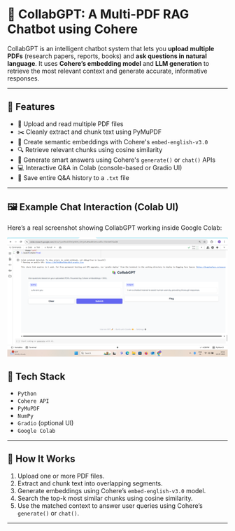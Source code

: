 # 🤖 CollabGPT: A Multi-PDF RAG Chatbot using Cohere

CollabGPT is an intelligent chatbot system that lets you **upload multiple PDFs** (research papers, reports, books) and **ask questions in natural language**. It uses **Cohere’s embedding model** and **LLM generation** to retrieve the most relevant context and generate accurate, informative responses.

---

## 🚀 Features

- 📄 Upload and read multiple PDF files
- ✂️ Cleanly extract and chunk text using PyMuPDF
- 🧠 Create semantic embeddings with Cohere's `embed-english-v3.0`
- 🔍 Retrieve relevant chunks using cosine similarity
- 💬 Generate smart answers using Cohere's `generate()` or `chat()` APIs
- 💻 Interactive Q&A in Colab (console-based or Gradio UI)
- 📝 Save entire Q&A history to a `.txt` file

---
## 🖼️ Example Chat Interaction (Colab UI)

Here’s a real screenshot showing CollabGPT working inside Google Colab:

![CollabGPT Screenshot](Screenshot%20(11).PNG)


## 🧪 Tech Stack

- `Python`
- `Cohere API`
- `PyMuPDF`
- `NumPy`
- `Gradio` (optional UI)
- `Google Colab`

---

## 🔧 How It Works

1. Upload one or more PDF files.
2. Extract and chunk text into overlapping segments.
3. Generate embeddings using Cohere’s `embed-english-v3.0` model.
4. Search the top-k most similar chunks using cosine similarity.
5. Use the matched context to answer user queries using Cohere’s `generate()` or `chat()`.

---

